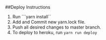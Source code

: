 ##Deploy Instructions  

1. Run ```yarn install``
2. Add and Commit new yarn.lock file.
3. Push all desired changes to master branch.
4. To deploy to heroku, run ```yarn run deploy```
